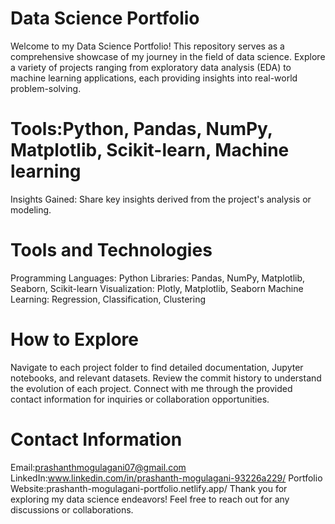 # Data Science Portfolio
Welcome to my Data Science Portfolio! This repository serves as a comprehensive showcase of my journey in the field of data science. Explore a variety of projects ranging from exploratory data analysis (EDA) to machine learning applications, each providing insights into real-world problem-solving.

 # Tools:Python, Pandas, NumPy, Matplotlib, Scikit-learn, Machine learning 
  Insights Gained: Share key insights derived from the project's analysis or modeling.
# Tools and Technologies
Programming Languages: Python
Libraries: Pandas, NumPy, Matplotlib, Seaborn, Scikit-learn
Visualization: Plotly, Matplotlib, Seaborn
Machine Learning: Regression, Classification, Clustering
# How to Explore
Navigate to each project folder to find detailed documentation, Jupyter notebooks, and relevant datasets.
Review the commit history to understand the evolution of each project.
Connect with me through the provided contact information for inquiries or collaboration opportunities.
# Contact Information
Email:prashanthmogulagani07@gmail.com
LinkedIn:www.linkedin.com/in/prashanth-mogulagani-93226a229/
Portfolio Website:prashanth-mogulagani-portfolio.netlify.app/
Thank you for exploring my data science endeavors! Feel free to reach out for any discussions or collaborations.
